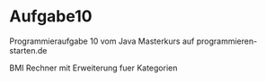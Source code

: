 # Aufgabe10
Programmieraufgabe 10 vom Java Masterkurs auf programmieren-starten.de

BMI Rechner mit Erweiterung fuer Kategorien
